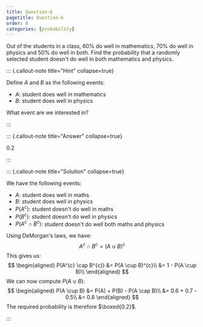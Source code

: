 ```yaml
---
title: Question-6
pagetitle: Question-6
order: 6
categories: [probability]
---
```


Out of the students in a class, $60\%$ do well in mathematics, $70\%$ do well in physics and $50\%$ do well in both. Find the probability that a randomly selected student doesn't do well in both mathematics and physics.

::: {.callout-note title="Hint" collapse=true}

Define $A$ and $B$ as the following events:

- $A$: student does well in mathematics
- $B$: student does well in physics

What event are we interested in?

:::

::: {.callout-note title="Answer" collapse=true}

$0.2$

:::

::: {.callout-note title="Solution" collapse=true}

We have the following events:

- $A$: student does well in maths
- $B$: student does well in physics
- $P(A^{c})$: student doesn't do well in maths
- $P(B^{c})$: student doesn't do well in physics
- $P(A^{c} \cap B^{c})$: student doesn't do well both maths and physics

Using DeMorgan's laws, we have:
$$
A^{c} \cap B^{c} = (A \cup B)^{c}
$$
This gives us:
$$
\begin{aligned}
P(A^{c} \cap B^{c}) &= P(A \cup B)^{c}\\
&= 1 - P(A \cup B)\\
\end{aligned}
$$
We can now compute $P(A \cup B)$:
$$
\begin{aligned}
P(A \cup B) &= P(A) + P(B) - P(A \cap B)\\
&= 0.6 + 0.7 - 0.5\\
&= 0.8
\end{aligned}
$$
The required probability is therefore $\boxed{0.2}$.

:::